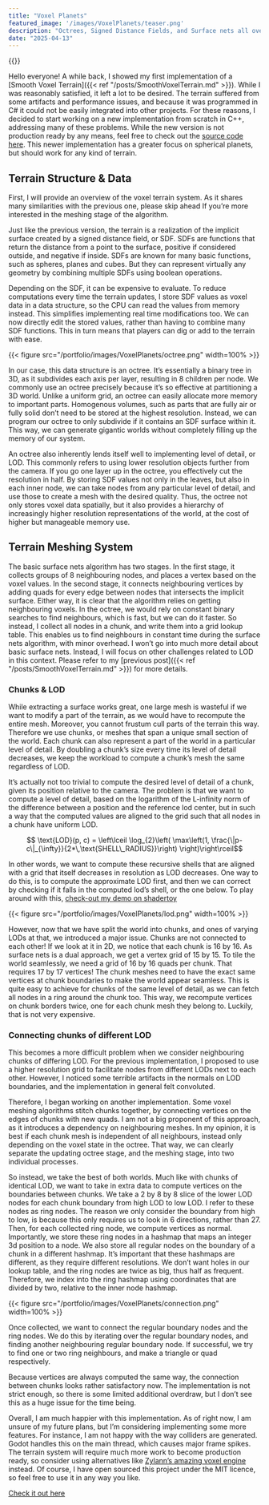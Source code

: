 ```yaml
---
title: "Voxel Planets"
featured_image: '/images/VoxelPlanets/teaser.png'
description: "Octrees, Signed Distance Fields, and Surface nets all over again!"
date: "2025-04-13"
---
```


{{<youtube ip0IKGwx49M>}}
  
Hello everyone!
A while back, I showed my first implementation of a [Smooth Voxel Terrain]({{< ref "/posts/SmoothVoxelTerrain.md" >}}). While I was reasonably satisfied, it left a lot to be desired. The terrain suffered from some artifacts and performance issues, and because it was programmed in C# it could not be easily integrated into other projects.
For these reasons, I decided to start working on a new implementation from scratch in C++, addressing many of these problems. While the new version is not production ready by any means, feel free to check out the [source code here](https://github.com/JorisAR/GDVoxelTerrain). This newer implementation has a greater focus on spherical planets, but should work for any kind of terrain.

## Terrain Structure & Data
First, I will provide an overview of the voxel terrain system. As it shares many similarities with the previous one, please skip ahead If you’re more interested in the meshing stage of the algorithm.

Just like the previous version, the terrain is a realization of the implicit surface created by a signed distance field, or SDF. SDFs are functions that return the distance from a point to the surface, positive if considered outside, and negative if inside. SDFs are known for many basic functions, such as spheres, planes and cubes. But they can represent virtually any geometry by combining multiple SDFs using boolean operations.

Depending on the SDF, it can be expensive to evaluate. To reduce computations every time the terrain updates, I store SDF values as voxel data in a data structure, so the CPU can read the values from memory instead. This simplifies implementing real time modifications too. We can now directly edit the stored values, rather than having to combine many SDF functions. This in turn means that players can dig or add to the terrain with ease.

{{< figure src="/portfolio/images/VoxelPlanets/octree.png" width=100% >}}

In our case, this data structure is an octree. It’s essentially a binary tree in 3D, as it subdivides each axis per layer, resulting in 8 children per node. We commonly use an octree precisely because it’s so effective at partitioning a 3D world. Unlike a uniform grid, an octree can easily allocate more memory to important parts. Homogenous volumes, such as parts that are fully air or fully solid don’t need to be stored at the highest resolution. Instead, we can program our octree to only subdivide if it contains an SDF surface within it. This way, we can generate gigantic worlds without completely filling up the memory of our system.


An octree also inherently lends itself well to implementing level of detail, or LOD. This commonly refers to using lower resolution objects further from the camera.
If you go one layer up in the octree, you effectively cut the resolution in half. By storing SDF  values not only in the leaves, but also in each inner node, we can take nodes from any particular level of detail, and use those to create a mesh with the desired quality. Thus, the octree not only stores voxel data spatially, but it also provides a hierarchy of increasingly higher resolution representations of the world, at the cost of higher but manageable memory use.

## Terrain Meshing System 

The basic surface nets algorithm has two stages. In the first stage, it collects groups of 8 neighbouring nodes, and places a vertex based on the voxel values. In the second stage, it connects neighbouring vertices by adding quads for every edge between nodes that intersects the implicit surface. Either way, it is clear that the algorithm relies on getting neighbouring voxels. In the octree, we would rely on constant binary searches to find neighbours, which is fast, but we can do it faster. So instead, I collect all nodes in a chunk, and write them into a grid lookup table. This enables us to find neighbours in constant time during the surface nets algorithm, with minor overhead. 
I won’t go into much more detail about basic surface nets. Instead, I will focus on other challenges related to LOD in this context. Please refer to my [previous post]({{< ref "/posts/SmoothVoxelTerrain.md" >}}) for more details.

### Chunks & LOD

While extracting a surface works great, one large mesh is wasteful if we want to modify a part of the terrain, as we would have to recompute the entire mesh. Moreover, you cannot frustum cull parts of the terrain this way. Therefore we use chunks, or meshes that span a unique small section of the world. 
Each chunk can also represent a part of the world in a particular level of detail. By doubling a chunk’s size every time its level of detail decreases, we keep the workload to compute a chunk’s mesh the same regardless of LOD.

It’s actually not too trivial to compute the desired level of detail of a chunk, given its position relative to the camera. The problem is that we want to compute a level of detail, based on the logarithm of the L-infinity norm of the difference between a position and the reference lod center, but in such a way that the computed values are aligned to the grid such that all nodes in a chunk have uniform LOD. 

$$ \text{LOD}(p, c) = \left\lceil \log_{2}\left(
            \max\left(1, \frac{\|p-c\|_{\infty}}{2*\,\text{SHELL\_RADIUS}}\right)
            \right)\right\rceil$$


In other words, we want to compute these recursive shells that are aligned with a grid that itself decreases in resolution as LOD decreases.
One way to do this, is to compute the approximate LOD first, and then we can correct by checking if it falls in the computed lod’s shell, or the one below. To play around with this, [check-out my demo on shadertoy](https://www.shadertoy.com/view/WclGDB)  

{{< figure src="/portfolio/images/VoxelPlanets/lod.png" width=100% >}}

However, now that we have split the world into chunks, and ones of varying LODs at that, we introduced a major issue. Chunks are not connected to each other! If we look at it in 2D, we notice that each chunk is 16 by 16. As surface nets is a dual approach, we get a vertex grid of 15 by 15. To tile the world seamlessly, we need a grid of 16 by 16 quads per chunk. That requires 17 by 17 vertices!
The chunk meshes need to have the exact same vertices at chunk boundaries to make the world appear seamless. This is quite easy to achieve for chunks of the same level of detail, as we can fetch all nodes in a ring around the chunk too. This way, we recompute vertices on chunk borders twice, one for each chunk mesh they belong to. Luckily, that is not very expensive.

### Connecting chunks of different LOD

This becomes a more difficult problem when we consider neighbouring chunks of differing LOD. For the previous implementation, I proposed to use a higher resolution grid to facilitate nodes from different LODs next to each other. However, I noticed some terrible artifacts in the normals on LOD boundaries, and the implementation in general felt convoluted.

Therefore, I began working on another implementation. Some voxel meshing algorithms stitch chunks together, by connecting vertices on the edges of chunks with new quads. I am not a big proponent of this approach, as it introduces a dependency on neighbouring meshes. In my opinion, it is best if each chunk mesh is independent of all neighbours, instead only depending on the voxel state in the octree. That way, we can clearly separate the updating octree stage, and the meshing stage, into two individual processes. 

So instead, we take the best of both worlds. Much like with chunks of identical LOD, we want to take in extra data to compute vertices on the boundaries between chunks. We take a 2 by 8 by 8 slice of the lower LOD nodes for each chunk boundary from high LOD to low LOD. I refer to these nodes as ring nodes. The reason we only consider the boundary from high to low, is because this only requires us to look in 6 directions, rather than 27. Then, for each collected ring node, we compute vertices as normal. Importantly, we store these ring nodes in a hashmap that maps an integer 3d position to a node. We also store all regular nodes on the boundary of a chunk in a different hashmap.
It’s important that these hashmaps are different, as they require different resolutions. We don’t want holes in our lookup table, and the ring nodes are twice as big, thus half as frequent. Therefore, we index into the ring hashmap using coordinates that are divided by two, relative to the inner node hashmap.

{{< figure src="/portfolio/images/VoxelPlanets/connection.png" width=100% >}}

Once collected, we want to connect the regular boundary nodes and the ring nodes. We do this by iterating over the regular boundary nodes, and finding another neighbouring regular boundary node. If successful, we try to find one or two ring neighbours, and make a triangle or quad respectively. 

Because vertices are always computed the same way, the connection between chunks looks rather satisfactory now. The implementation is not strict enough, so there is some limited additional overdraw, but I don’t see this as a huge issue for the time being.

Overall, I am much happier with this implementation. As of right now, I am unsure of my future plans, but I’m considering implementing some more features. For instance, I am not happy with the way colliders are generated. Godot handles this on the main thread, which causes major frame spikes. The terrain system will require much more work to become production ready, so consider using alternatives like [Zylann’s amazing voxel engine](https://github.com/Zylann/godot_voxel) instead. Of course, I have open sourced this project under the MIT licence, so feel free to use it in any way you like.



[Check it out here](https://github.com/JorisAR/GDVoxelTerrain)


